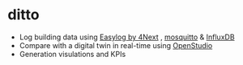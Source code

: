 # ditto
* Log building data using [Easylog by 4Next](https://www.4next.eu/en/prodotto/modbus-rtu-tcp-datalogger) , [mosquitto](https://mosquitto.org/) & [InfluxDB](https://www.influxdata.com/)
* Compare with a digital twin in real-time using [OpenStudio](https://openstudio.net/)
* Generation visulations and KPIs